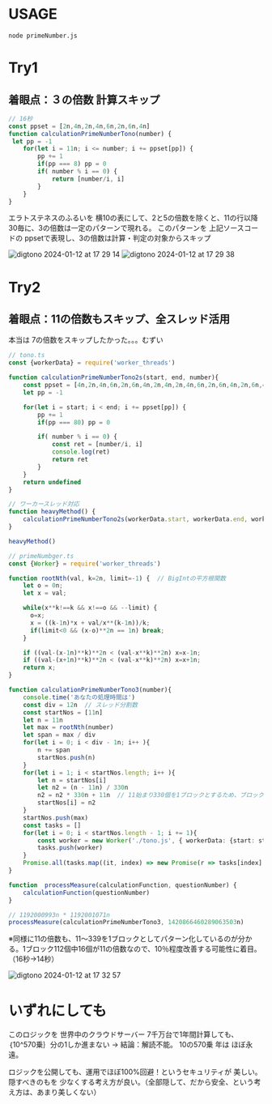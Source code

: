 # USAGE
```shell
node primeNumber.js
```
# Try1
## 着眼点：３の倍数 計算スキップ
```js
// 16秒
const ppset = [2n,4n,2n,4n,6n,2n,6n,4n]
function calculationPrimeNumberTono(number) {
 let pp = -1
    for(let i = 11n; i <= number; i += ppset[pp]) {
        pp += 1
        if(pp === 8) pp = 0
        if( number % i == 0) {
            return [number/i, i]
        }
    }
}
```
エラトステネスのふるいを 横10の表にして、2と5の倍数を除くと、11の行以降30毎に、3の倍数は一定のパターンで現れる。
このパターンを 上記ソースコードの ppsetで表現し、3の倍数は計算・判定の対象からスキップ

![digtono 2024-01-12 at 17 29 14](https://github.com/mtonosaki/primeNumberSpeedTry/assets/34669114/ffdcda68-c2d8-4e32-9257-10d479b9005a)
![digtono 2024-01-12 at 17 29 38](https://github.com/mtonosaki/primeNumberSpeedTry/assets/34669114/8959599c-b38e-41ec-8d9b-7f9f7363c9bb)

# Try2
## 着眼点：11の倍数もスキップ、全スレッド活用
本当は 7の倍数をスキップしたかった。。。むずい  

```js:tono.ts
// tono.ts
const {workerData} = require('worker_threads')

function calculationPrimeNumberTono2s(start, end, number){
    const ppset = [4n,2n,4n,6n,2n,6n,4n,2n,4n,2n,4n,6n,2n,6n,4n,2n,6n,4n,6n,2n,6n,4n,2n,4n,2n,4n,6n,8n,4n,2n,4n,2n,10n,2n,6n,4n,2n,4n,2n,4n,6n,2n,10n,2n,4n,2n,4n,8n,6n,4n,2n,4n,2n,4n,6n,2n,6n,4n,6n,2n,4n,6n,2n,6n,4n,2n,4n,2n,4n,6n,2n,6n,4n,2n,4n,6n,6n,2n,6n,6n,]
    let pp = -1

    for(let i = start; i < end; i += ppset[pp]) {
        pp += 1
        if(pp === 80) pp = 0

        if( number % i == 0) {
            const ret = [number/i, i]
            console.log(ret)
            return ret
        }
    }
    return undefined
}

// ワーカースレッド対応
function heavyMethod() {
    calculationPrimeNumberTono2s(workerData.start, workerData.end, workerData.number)
}

heavyMethod()
```

```js:primeNumbger.ts
// primeNumbger.ts
const {Worker} = require('worker_threads')

function rootNth(val, k=2n, limit=-1) {  // BigIntの平方根関数
    let o = 0n;
    let x = val;

    while(x**k!==k && x!==o && --limit) {
      o=x;
      x = ((k-1n)*x + val/x**(k-1n))/k;
      if(limit<0 && (x-o)**2n == 1n) break;
    }

    if ((val-(x-1n)**k)**2n < (val-x**k)**2n) x=x-1n;
    if ((val-(x+1n)**k)**2n < (val-x**k)**2n) x=x+1n;
    return x;
}

function calculationPrimeNumberTono3(number){
    console.time('あなたの処理時間は')
    const div = 12n  // スレッド分割数
    const startNos = [11n]
    let n = 11n
    let max = rootNth(number)
    let span = max / div
    for(let i = 0; i < div - 1n; i++ ){
        n += span
        startNos.push(n)
    }
    for(let i = 1; i < startNos.length; i++ ){
        let n = startNos[i]
        let n2 = (n - 11n) / 330n
        n2 = n2 * 330n + 11n  // 11始まり330個を1ブロックとするため、ブロックの開始点を求める
        startNos[i] = n2
    }
    startNos.push(max)
    const tasks = []
    for(let i = 0; i < startNos.length - 1; i += 1){
        const worker = new Worker('./tono.js', { workerData: {start: startNos[i] + 2n, end: startNos[i + 1], number}})
        tasks.push(worker)
    }
    Promise.all(tasks.map((it, index) => new Promise(r => tasks[index].on('exit', r)))).then(() => console.timeEnd('あなたの処理時間は'))
}

function  processMeasure(calculationFunction, questionNumber) {
    calculationFunction(questionNumber)
}

// 1192000993n * 1192001071n
processMeasure(calculationPrimeNumberTono3, 1420866460289063503n)
```
※同様に11の倍数も、11〜339を1ブロックとしてパターン化しているのが分かる。1ブロック112個中16個が11の倍数なので、10％程度改善する可能性に着目。（16秒→14秒）  

![digtono 2024-01-12 at 17 32 57](https://github.com/mtonosaki/primeNumberSpeedTry/assets/34669114/f9afc305-56af-4994-a863-8416a413cce7)

# いずれにしても
このロジックを
世界中のクラウドサーバー 7千万台で1年間計算しても、｛10^570乗｝分の1しか進まない
→ 結論：解読不能。
10の570乗 年は ほぼ永遠。

ロジックを公開しても、運用でほぼ100%回避！というセキュリティが 美しい。隠すべきのもを 少なくする考え方が良い。（全部隠して、だから安全、という考え方は、あまり美しくない）






